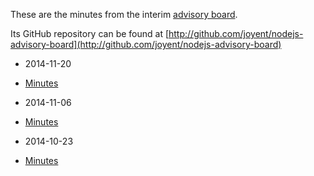 These are the minutes from the interim [advisory
board](https://www.joyent.com/blog/node-js-advisory-board).

Its GitHub repository can be found at
[http://github.com/joyent/nodejs-advisory-board](http://github.com/joyent/nodejs-advisory-board)

 * 2014-11-20
  - [Minutes](2014-11-20/minutes.md)
 * 2014-11-06
  - [Minutes](2014-11-06/minutes.md)
 * 2014-10-23
  - [Minutes](2014-10-23/minutes.md)
